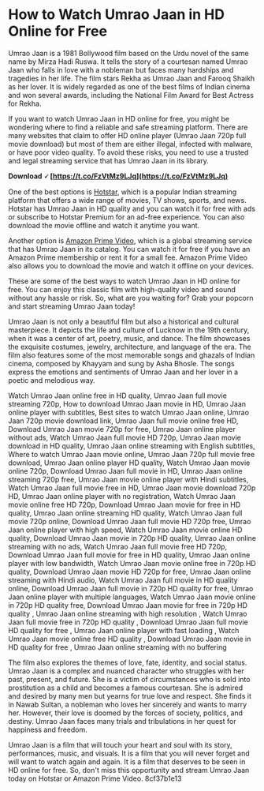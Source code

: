 
 
# How to Watch Umrao Jaan in HD Online for Free
 
Umrao Jaan is a 1981 Bollywood film based on the Urdu novel of the same name by Mirza Hadi Ruswa. It tells the story of a courtesan named Umrao Jaan who falls in love with a nobleman but faces many hardships and tragedies in her life. The film stars Rekha as Umrao Jaan and Farooq Shaikh as her lover. It is widely regarded as one of the best films of Indian cinema and won several awards, including the National Film Award for Best Actress for Rekha.
 
If you want to watch Umrao Jaan in HD online for free, you might be wondering where to find a reliable and safe streaming platform. There are many websites that claim to offer HD online player (Umrao Jaan 720p full movie download) but most of them are either illegal, infected with malware, or have poor video quality. To avoid these risks, you need to use a trusted and legal streaming service that has Umrao Jaan in its library.
 
**Download 🗸 [https://t.co/FzVtMz9LJq](https://t.co/FzVtMz9LJq)**


 
One of the best options is [Hotstar](https://www.hotstar.com/in/movies/umrao-jaan/1000105183/watch), which is a popular Indian streaming platform that offers a wide range of movies, TV shows, sports, and news. Hotstar has Umrao Jaan in HD quality and you can watch it for free with ads or subscribe to Hotstar Premium for an ad-free experience. You can also download the movie offline and watch it anytime you want.
 
Another option is [Amazon Prime Video](https://www.amazon.com/Umrao-Jaan-Rekha/dp/B07BZQZT3L), which is a global streaming service that has Umrao Jaan in its catalog. You can watch it for free if you have an Amazon Prime membership or rent it for a small fee. Amazon Prime Video also allows you to download the movie and watch it offline on your devices.
 
These are some of the best ways to watch Umrao Jaan in HD online for free. You can enjoy this classic film with high-quality video and sound without any hassle or risk. So, what are you waiting for? Grab your popcorn and start streaming Umrao Jaan today!
  
Umrao Jaan is not only a beautiful film but also a historical and cultural masterpiece. It depicts the life and culture of Lucknow in the 19th century, when it was a center of art, poetry, music, and dance. The film showcases the exquisite costumes, jewelry, architecture, and language of the era. The film also features some of the most memorable songs and ghazals of Indian cinema, composed by Khayyam and sung by Asha Bhosle. The songs express the emotions and sentiments of Umrao Jaan and her lover in a poetic and melodious way.
 
Watch Umrao Jaan online free in HD quality,  Umrao Jaan full movie streaming 720p,  How to download Umrao Jaan movie in HD,  Umrao Jaan online player with subtitles,  Best sites to watch Umrao Jaan online,  Umrao Jaan 720p movie download link,  Umrao Jaan full movie online free HD,  Download Umrao Jaan movie 720p for free,  Umrao Jaan online player without ads,  Watch Umrao Jaan full movie HD 720p,  Umrao Jaan movie download in HD quality,  Umrao Jaan online streaming with English subtitles,  Where to watch Umrao Jaan movie online,  Umrao Jaan 720p full movie free download,  Umrao Jaan online player HD quality,  Watch Umrao Jaan movie online 720p,  Download Umrao Jaan full movie in HD,  Umrao Jaan online streaming 720p free,  Umrao Jaan movie online player with Hindi subtitles,  Watch Umrao Jaan full movie free in HD,  Umrao Jaan movie download 720p HD,  Umrao Jaan online player with no registration,  Watch Umrao Jaan movie online free HD 720p,  Download Umrao Jaan movie for free in HD quality,  Umrao Jaan online streaming HD quality,  Watch Umrao Jaan full movie 720p online,  Download Umrao Jaan full movie HD 720p free,  Umrao Jaan online player with high speed,  Watch Umrao Jaan movie online HD quality,  Download Umrao Jaan movie in 720p HD quality,  Umrao Jaan online streaming with no ads,  Watch Umrao Jaan full movie free HD 720p,  Download Umrao Jaan full movie for free in HD quality,  Umrao Jaan online player with low bandwidth,  Watch Umrao Jaan movie online free in 720p HD quality,  Download Umrao Jaan movie HD 720p for free,  Umrao Jaan online streaming with Hindi audio,  Watch Umrao Jaan full movie in HD quality online,  Download Umrao Jaan full movie in 720p HD quality for free,  Umrao Jaan online player with multiple languages,  Watch Umrao Jaan movie online in 720p HD quality free,  Download Umrao Jaan movie for free in 720p HD quality ,  Umrao Jaan online streaming with high resolution ,  Watch Umrao Jaan full movie free in 720p HD quality ,  Download Umrao Jaan full movie HD quality for free ,  Umrao Jaan online player with fast loading ,  Watch Umrao Jaan movie online free HD quality ,  Download Umrao Jaan movie in HD quality for free ,  Umrao Jaan online streaming with no buffering
 
The film also explores the themes of love, fate, identity, and social status. Umrao Jaan is a complex and nuanced character who struggles with her past, present, and future. She is a victim of circumstances who is sold into prostitution as a child and becomes a famous courtesan. She is admired and desired by many men but yearns for true love and respect. She finds it in Nawab Sultan, a nobleman who loves her sincerely and wants to marry her. However, their love is doomed by the forces of society, politics, and destiny. Umrao Jaan faces many trials and tribulations in her quest for happiness and freedom.
 
Umrao Jaan is a film that will touch your heart and soul with its story, performances, music, and visuals. It is a film that you will never forget and will want to watch again and again. It is a film that deserves to be seen in HD online for free. So, don't miss this opportunity and stream Umrao Jaan today on Hotstar or Amazon Prime Video.
 8cf37b1e13
 
